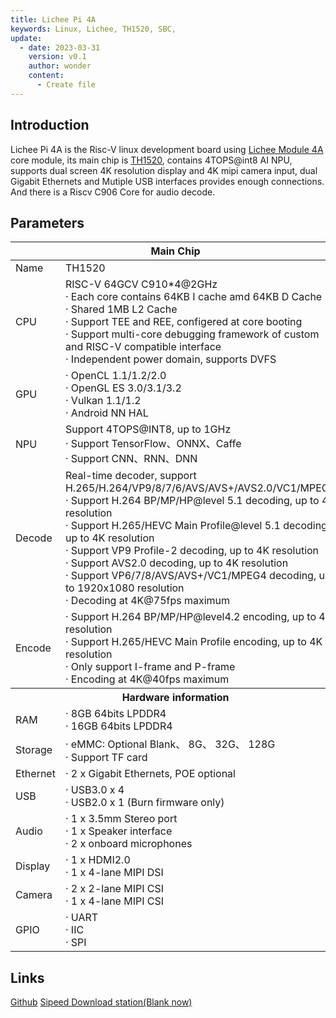 ```yaml
---
title: Lichee Pi 4A
keywords: Linux, Lichee, TH1520, SBC, 
update:
  - date: 2023-03-31
    version: v0.1
    author: wonder
    content:
      - Create file
---
```


## Introduction

Lichee Pi 4A is the Risc-V linux development board using [Lichee Module 4A](http://wiki.sipeed.com/hardware/en/lichee/th1520/lm4a.html) core module, its main chip is [TH1520](https://www.t-head.cn/product/yeying), contains 4TOPS@int8 AI NPU, supports dual screen 4K resolution display and 4K mipi camera input, dual Gigabit Ethernets and Mutiple USB interfaces provides enough connections. And there is a Riscv C906 Core for audio decode.

## Parameters

<table>
<thead>
<tr>
  <th colspan=2>Main Chip</th>
</tr>
</thead>
<tbody>
<tr>
  <td>Name</td>
  <td>TH1520</td>
</tr>
<tr>
  <td>CPU</td>
  <td>RISC-V 64GCV C910*4@2GHz <br>· Each core contains 64KB I cache amd 64KB D Cache <br>· Shared 1MB L2 Cache <br>· Support TEE and REE, configered at core booting<br>· Support multi-core debugging framework of custom and RISC-V compatible interface<br>· Independent power domain, supports DVFS</td>
</tr>
<tr>
  <td>GPU</td>
  <td>· OpenCL 1.1/1.2/2.0<br>· OpenGL ES 3.0/3.1/3.2<br>· Vulkan 1.1/1.2<br>· Android NN HAL</td>
</tr>
<tr>
  <td>NPU</td>
  <td>Support 4TOPS@INT8, up to 1GHz <br>· Support TensorFlow、ONNX、Caffe <br>· Support CNN、RNN、DNN </td>
</tr>
<tr>
  <td>Decode</td>
  <td>Real-time decoder, support H.265/H.264/VP9/8/7/6/AVS/AVS+/AVS2.0/VC1/MPEG4 <br>· Support H.264 BP/MP/HP@level 5.1 decoding, up to 4K resolution<br>· Support H.265/HEVC Main Profile@level 5.1 decoding, up to 4K resolution<br>· Support VP9 Profile-2 decoding, up to 4K resolution<br>· Support AVS2.0 decoding, up to 4K resolution<br>· Support VP6/7/8/AVS/AVS+/VC1/MPEG4 decoding, up to 1920x1080 resolution<br>· Decoding at 4K@75fps maximum</td>
</tr>
<tr>
  <td>Encode</td>
  <td>· Support H.264 BP/MP/HP@level4.2 encoding, up to 4K resolution<br>· Support H.265/HEVC Main Profile encoding, up to 4K resolution<br>· Only support I-frame and P-frame<br>· Encoding at 4K@40fps maximum</td>
</tr>
<tr>
  <th colspan=2>Hardware information</th>
</tr>
<tr>
  <td>RAM</td>
  <td>· 8GB 64bits LPDDR4<br>· 16GB 64bits LPDDR4<br></td>
</tr>
<tr>
  <td>Storage</td>
  <td>· eMMC: Optional Blank、 8G、 32G、 128G<br>· Support TF card</td>
</tr>
<tr>
  <td>Ethernet</td>
  <td>· 2 x Gigabit Ethernets, POE optional</td>
</tr>
<tr>
  <td>USB</td>
  <td>· USB3.0 x 4<br>· USB2.0 x 1 (Burn firmware only)</td>
</tr>
<tr>
  <td>Audio</td>
  <td>· 1 x 3.5mm Stereo port<br>· 1 x Speaker interface<br>· 2 x onboard microphones<br></td>
</tr>
<tr>
  <td>Display</td>
  <td>· 1 x HDMI2.0<br>· 1 x 4-lane MIPI DSI</td>
</tr>
<tr>
  <td>Camera</td>
  <td>· 2 x 2-lane MIPI CSI<br>· 1 x 4-lane MIPI CSI</td>
</tr>
<tr>
  <td>GPIO</td>
  <td>· UART<br>· IIC<br>· SPI</td>
</tr>
</tbody>
</table>

## Links

[Github](https://github.com/sipeed/LicheePi4A)
[Sipeed Download station(Blank now)]()